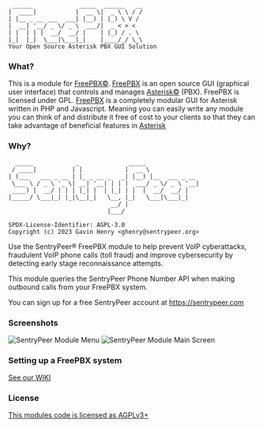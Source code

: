 ```
 ______             _____  ______   __
|  ____|           |  __ \|  _ \ \ / /
| |__ _ __ ___  ___| |__) | |_) \ V /
|  __| '__/ _ \/ _ \  ___/|  _ < > <
| |  | | |  __/  __/ |    | |_) / . \
|_|  |_|  \___|\___|_|    |____/_/ \_\
Your Open Source Asterisk PBX GUI Solution
```
### What?

This is a module for [FreePBX©](http://www.freepbx.org/ "FreePBX Home Page"). [FreePBX](http://www.freepbx.org/ "FreePBX Home Page") is an open source GUI (graphical user interface) that controls and manages [Asterisk©](http://www.asterisk.org/ "Asterisk Home Page") (PBX). FreePBX is licensed under GPL.
[FreePBX](http://www.freepbx.org/ "FreePBX Home Page") is a completely modular GUI for Asterisk written in PHP and Javascript. Meaning you can easily write any module you can think of and distribute it free of cost to your clients so that they can take advantage of beneficial features in [Asterisk](http://www.asterisk.org/ "Asterisk Home Page")

### Why?

```
  _____            _              _____
 / ____|          | |            |  __ \
| (___   ___ _ __ | |_ _ __ _   _| |__) |__  ___ _ __
 \___ \ / _ \ '_ \| __| '__| | | |  ___/ _ \/ _ \ '__|
 ____) |  __/ | | | |_| |  | |_| | |  |  __/  __/ |
|_____/ \___|_| |_|\__|_|   \__, |_|   \___|\___|_|
                             __/ |
                            |___/

SPDX-License-Identifier: AGPL-3.0
Copyright (c) 2023 Gavin Henry <ghenry@sentrypeer.org>
```

Use the SentryPeer® FreePBX module to help prevent VoIP cyberattacks, fraudulent VoIP phone calls (toll fraud) and improve cybersecurity by detecting early stage reconnaissance attempts. 

This module queries the SentryPeer Phone Number API when making outbound calls from your FreePBX system.

You can sign up for a free SentryPeer account at https://sentrypeer.com

### Screenshots

![SentryPeer Module Menu](https://raw.githubusercontent.com/sentrypeer/freepbx-sentrypeer/main/assets/img/Screenshot+from+2023-02-23+21-38-23.png)
![SentryPeer Module Main Screen](https://raw.githubusercontent.com/sentrypeer/freepbx-sentrypeer/main/assets/img/Screenshot+from+2023-02-23+21-38-44.png)


### Setting up a FreePBX system
[See our WIKI](http://wiki.freepbx.org/display/FOP/Install+FreePBX)
### License
[This modules code is licensed as AGPLv3+](http://www.gnu.org/licenses/agpl-3.0.txt)
